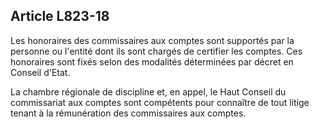 Article L823-18
----
Les honoraires des commissaires aux comptes sont supportés par la personne ou
l'entité dont ils sont chargés de certifier les comptes. Ces honoraires sont
fixés selon des modalités déterminées par décret en Conseil d'Etat.

La chambre régionale de discipline et, en appel, le Haut Conseil du commissariat
aux comptes sont compétents pour connaître de tout litige tenant à la
rémunération des commissaires aux comptes.

